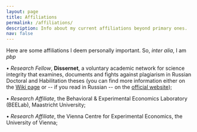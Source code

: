 ```yaml
---
layout: page
title: Affiliations
permalink: /affiliations/
description: Info about my current affiliations beyond primary ones.
nav: false
---
```

Here are some affiliations I deem personally important. So, <i>inter alia</i>, I am  <i>pbp</i> 

&#x2022; <i>Research Fellow</i>,  **Dissernet**, a voluntary academic network for science integrity that examines, documents and fights against plagiarism in Russian Doctoral and Habilitation theses (you can find more information either on the [Wiki page](https://en.wikipedia.org/wiki/Dissernet) or -- if you read in Russian -- on the [official website](https://www.dissernet.org/));

&#x2022; <i>Research Affiliate</i>, the Behavioral & Experimental Economics Laboratory (BEELab), Maastricht University;

&#x2022; <i>Research Affiliate</i>, the Vienna Centre for Experimental Economics, the University of Vienna;


<!-- &#x2022; Member of the Society for Experimental Finance ([SEF](https://www.experimentalfinance.org/)); -->

<!-- &#x2022; Member of the Replication Network ([TRN](https://replicationnetwork.com/)); -->


<!-- <b>Dissernet</b> -->
